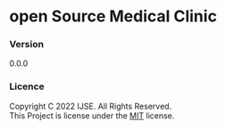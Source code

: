 
# open Source Medical Clinic


### Version
0.0.0


### Licence
Copyright C 2022 IJSE. All Rights Reserved. <br>
This Project is license under the [MIT](LICENCE.txt) license.
